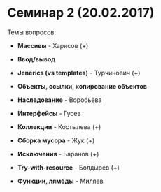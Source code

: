 # Семинар 2 (20.02.2017)

Темы вопросов:

- **Массивы** - Харисов (+)

- **Ввод/вывод**

- **Jenerics (vs templates)** - Турчинович (+)

- **Объекты, ссылки, копирование объектов**

- **Наследование** - Воробьёва

- **Интерфейсы** - Гусев

- **Коллекции** - Костылева (+)

- **Сборка мусора** - Жук (+)

- **Исключения** - Баранов (+)

- **Try-with-resource** - Болдырев (+)

- **Функции, лямбды** - Миляев
